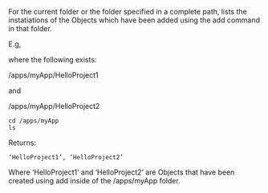 For the current folder or the folder specified in a complete path, lists the instatiations of the Objects which have been added using the add command in that folder.

E.g, 

where the following exists:

/apps/myApp/HelloProject1

and 

/apps/myApp/HelloProject2

    cd /apps/myApp
    ls 	
    
Returns: 

    ‘HelloProject1’, ‘HelloProject2’

Where ‘HelloProject1’ and ‘HelloProject2’ are Objects that have been created using add inside of the /apps/myApp folder.
